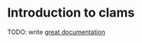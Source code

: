 # Introduction to clams

TODO: write [great documentation](http://jacobian.org/writing/what-to-write/)
